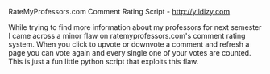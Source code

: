 RateMyProfessors.com Comment Rating Script - http://yildizy.com

While trying to find more information about my professors for next semester I came across a minor flaw on ratemyprofessors.com's comment rating system. 
When you click to upvote or downvote a comment and refresh a page you can vote again and every single one of your votes are counted. 
This is just a fun little python script that exploits this flaw.
